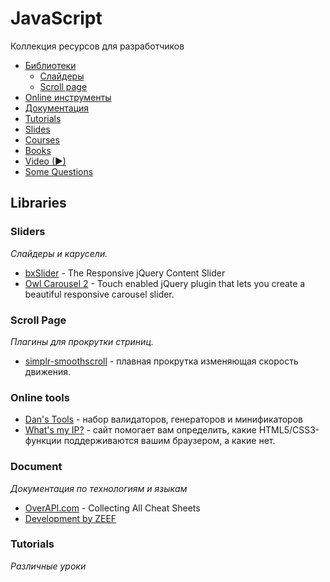 # JavaScript
Коллекция ресурсов для разработчиков


- [Библиотеки](#libraries)
    - [Слайдеры](#sliders)
    - [Scroll page](#scroll-page)
- [Online инструменты](#online-tools)
- [Документация](#document)
- [Tutorials](#tutorials)
- [Slides](#slides)
- [Courses](#courses)
- [Books](#books)
- [Video (&#9658;)](#video)
- [Some Questions](#some-questions)

## Libraries

### Sliders
*Слайдеры и карусели.*

* [bxSlider](http://bxslider.com/) - The Responsive jQuery Content Slider
* [Owl Carousel 2](http://www.owlcarousel.owlgraphic.com/) - Touch enabled jQuery plugin that lets you create a beautiful responsive carousel slider.


### Scroll Page
*Плагины для прокрутки стриниц.*

* [simplr-smoothscroll](https://github.com/simov/simplr-smoothscroll) - плавная прокрутка изменяющая скорость движения.

### Online tools
* [Dan's Tools](http://www.danstools.com/) - набор валидаторов, генераторов и минификаторов
* [What's my IP?](http://fmbip.com/) - сайт помогает вам определить, какие HTML5/CSS3-функции поддерживаются вашим браузером, а какие нет.

### Document
*Документация по технологиям и языкам*
* [OverAPI.com](http://overapi.com/) - Collecting All Cheat Sheets
* [Development by ZEEF](https://development.zeef.com/hub)

### Tutorials
*Различные уроки*
